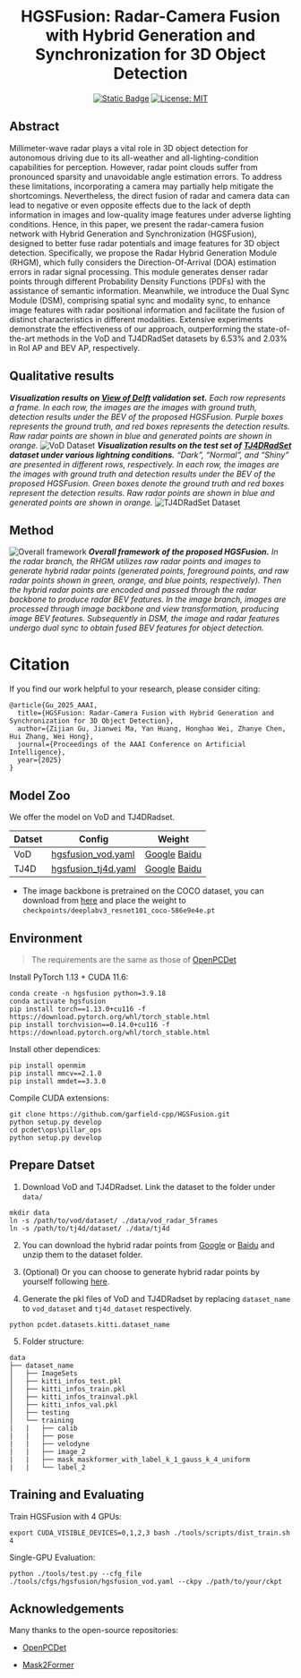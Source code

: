 <div align="center">   

# HGSFusion: Radar-Camera Fusion with Hybrid Generation and Synchronization for 3D Object Detection

</div>
<div align="center">   
  
[![Static Badge](https://img.shields.io/badge/arXiv-PDF-green?style=flat&logo=arXiv&logoColor=green)](https://arxiv.org/abs/2412.11489) 
[![License: MIT](https://img.shields.io/badge/License-Apache%202.0-blue.svg)](LICENSE)
</div>

## Abstract
Millimeter-wave radar plays a vital role in 3D object detection for autonomous driving due to its all-weather and all-lighting-condition capabilities for perception. However, radar point clouds suffer from pronounced sparsity and unavoidable angle estimation errors. To address these limitations, incorporating a camera may partially help mitigate the shortcomings. Nevertheless, the direct fusion of radar and camera data can lead to negative or even opposite effects due to the lack of depth information in images and low-quality image features under adverse lighting conditions. Hence, in this paper, we present the radar-camera fusion network with Hybrid Generation and Synchronization (HGSFusion), designed to better fuse radar potentials and image features for 3D object detection. Specifically, we propose the Radar Hybrid Generation Module (RHGM), which fully considers the Direction-Of-Arrival (DOA) estimation errors in radar signal processing. This module generates denser radar points through different Probability Density Functions (PDFs) with the assistance of semantic information. Meanwhile, we introduce the Dual Sync Module (DSM), comprising spatial sync and modality sync, to enhance image features with radar positional information and facilitate the fusion of distinct characteristics in different modalities. Extensive experiments demonstrate the effectiveness of our approach, outperforming the state-of-the-art methods in the VoD and TJ4DRadSet datasets by $6.53\%$ and $2.03\%$ in RoI AP and BEV AP, respectively.

## Qualitative results
***Visualization results on [View of Delft](https://github.com/tudelft-iv/view-of-delft-dataset) validation set.*** *Each row represents a frame. In each row, the images are the images with ground truth, detection results under the BEV of the proposed HGSFusion. Purple boxes represents the ground truth, and red boxes represents the detection results. Raw radar points are shown in blue and generated points are shown in orange.*
![VoD Dataset](./pics/vod.png)
***Visualization results on the test set of [TJ4DRadSet](https://github.com/TJRadarLab/TJ4DRadSet) dataset under various lightning conditions.*** *“Dark”, “Normal”, and “Shiny” are presented in different rows, respectively. In each row, the images are the images with ground truth and detection results under the BEV of the proposed HGSFusion. Green boxes denote the ground truth and red boxes represent the detection results. Raw radar points are shown in blue and generated points are shown in orange.*
![TJ4DRadSet Dataset](./pics/tj4d.png)

## Method
![Overall framework](./pics/method.png)
***Overall framework of the proposed HGSFusion.*** *In the radar branch, the RHGM utilizes raw radar points and images to generate hybrid radar points (generated points, foreground points, and raw radar points shown in green, orange, and blue points, respectively). Then the hybrid radar points are encoded and passed through the radar backbone to produce radar BEV features. In the image branch, images are processed through image backbone and view transformation, producing image BEV features. Subsequently in DSM, the image and radar features undergo dual sync to obtain fused BEV features for object detection.*

# Citation
If you find our work helpful to your research, please consider citing:


```shell
@article{Gu_2025_AAAI,
  title={HGSFusion: Radar-Camera Fusion with Hybrid Generation and Synchronization for 3D Object Detection},
  author={Zijian Gu, Jianwei Ma, Yan Huang, Honghao Wei, Zhanye Chen, Hui Zhang, Wei Hong},
  journal={Proceedings of the AAAI Conference on Artificial Intelligence},
  year={2025}
}
```

## Model Zoo
We offer the model on VoD and TJ4DRadset.

| Datset | Config | Weight | 
| -- | -- | -- |
| VoD | [hgsfusion_vod.yaml](tools/cfgs/hgsfusion/hgsfusion_vod.yaml) | [Google](https://drive.google.com/drive/folders/1zSbldzARH41y5O5aBYeg7BOc_uiAHXhD?usp=sharing) [Baidu](https://pan.baidu.com/s/1BY6GWWFu9dak5AMzthfA3g?pwd=hti9) |
| TJ4D | [hgsfusion_tj4d.yaml](tools/cfgs/hgsfusion/hgsfusion_tj4d.yaml) | [Google](https://drive.google.com/drive/folders/1zSbldzARH41y5O5aBYeg7BOc_uiAHXhD?usp=sharing) [Baidu](https://pan.baidu.com/s/1BY6GWWFu9dak5AMzthfA3g?pwd=hti9) |

- The image backbone is pretrained on the COCO dataset, you can download from [here](https://download.pytorch.org/models/deeplabv3_resnet101_coco-586e9e4e.pth) and place the weight to `checkpoints/deeplabv3_resnet101_coco-586e9e4e.pt`

## Environment
> The requirements are the same as those of [OpenPCDet](https://github.com/open-mmlab/OpenPCDet)

Install PyTorch 1.13 + CUDA 11.6:
```
conda create -n hgsfusion python=3.9.18
conda activate hgsfusion
pip install torch==1.13.0+cu116 -f https://download.pytorch.org/whl/torch_stable.html
pip install torchvision==0.14.0+cu116 -f https://download.pytorch.org/whl/torch_stable.html
```

Install other dependices:
```
pip install openmim
pip install mmcv==2.1.0
pip install mmdet==3.3.0
```

Compile CUDA extensions:
```
git clone https://github.com/garfield-cpp/HGSFusion.git
python setup.py develop
cd pcdet\ops\pillar_ops
python setup.py develop
```

## Prepare Datset

1. Download VoD and TJ4DRadset. Link the dataset to the folder under `data/`
```
mkdir data
ln -s /path/to/vod/dataset/ ./data/vod_radar_5frames
ln -s /path/to/tj4d/dataset/ ./data/tj4d
```
2. You can download the hybrid radar points from [Google](https://drive.google.com/drive/folders/1zSbldzARH41y5O5aBYeg7BOc_uiAHXhD?usp=sharing) or [Baidu](https://pan.baidu.com/s/1BY6GWWFu9dak5AMzthfA3g?pwd=hti9) and unzip them to the dataset folder.

3. (Optional) Or you can choose to generate hybrid radar points by yourself following [here](hybrid_pts/README.md).
4. Generate the pkl files of VoD and TJ4DRadset by replacing `dataset_name` to `vod_dataset` and `tj4d_dataset` respectively.
```
python pcdet.datasets.kitti.dataset_name
```
5. Folder structure:
```
data
├── dataset_name
│   ├── ImageSets
│   ├── kitti_infos_test.pkl
│   ├── kitti_infos_train.pkl
│   ├── kitti_infos_trainval.pkl
│   ├── kitti_infos_val.pkl
│   ├── testing
│   └── training
|   |   ├── calib                               
|   |   ├── pose
|   |   ├── velodyne
|   |   ├── image_2
|   |   ├── mask_maskformer_with_label_k_1_gauss_k_4_uniform      
|   |   └── label_2                                        
```

## Training and Evaluating
Train HGSFusion with 4 GPUs:
```
export CUDA_VISIBLE_DEVICES=0,1,2,3 bash ./tools/scripts/dist_train.sh 4
```
Single-GPU Evaluation:
```
python ./tools/test.py --cfg_file ./tools/cfgs/hgsfusion/hgsfusion_vod.yaml --ckpy ./path/to/your/ckpt
```

## Acknowledgements

Many thanks to the open-source repositories:

- [OpenPCDet](https://github.com/open-mmlab/OpenPCDet)

- [Mask2Former](https://github.com/facebookresearch/Mask2Former)
